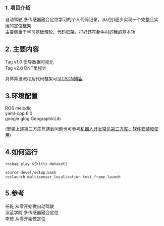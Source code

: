 ### 1. 项目介绍
自动驾驶 多传感器融合定位学习的个人代码记录，从0到1逐步实现一个完整且实用的定位框架  
主要侧重于学习基础理论、代码框架，打好还在新手村的我的基本功

## 2. 主要内容

Tag v1.0 惯导数据可视化   
Tag v2.0 DNT里程计


具体算法流程及代码框架可见[CSDN博客](https://blog.csdn.net/weixin_37684239/article/details/126571774?spm=1001.2014.3001.5502)

## 3.环境配置
ROS melodic  
yaml-cpp 6.0  
google glog
GeographicLib  

(安装上述第三方库有遇到问题也可参考[机器人开发常见第三方库、软件安装和使用](https://blog.csdn.net/weixin_37684239/article/details/126568335?spm=1001.2014.3001.5501))

## 4.如何运行
```
rosbag play ${kitti dataset}
```
  ```shell
 source devel/setup.bash
 roslaunch multisensor_localization test_frame.launch
  ```

## 5.参考
任乾 从零开始做自动驾驶    
深蓝学院 多传感器融合定位  
李想 从零开始做定位  
